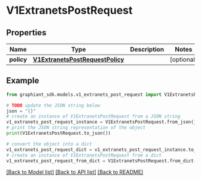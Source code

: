# V1ExtranetsPostRequest


## Properties

Name | Type | Description | Notes
------------ | ------------- | ------------- | -------------
**policy** | [**V1ExtranetsPostRequestPolicy**](V1ExtranetsPostRequestPolicy.md) |  | [optional] 

## Example

```python
from graphiant_sdk.models.v1_extranets_post_request import V1ExtranetsPostRequest

# TODO update the JSON string below
json = "{}"
# create an instance of V1ExtranetsPostRequest from a JSON string
v1_extranets_post_request_instance = V1ExtranetsPostRequest.from_json(json)
# print the JSON string representation of the object
print(V1ExtranetsPostRequest.to_json())

# convert the object into a dict
v1_extranets_post_request_dict = v1_extranets_post_request_instance.to_dict()
# create an instance of V1ExtranetsPostRequest from a dict
v1_extranets_post_request_from_dict = V1ExtranetsPostRequest.from_dict(v1_extranets_post_request_dict)
```
[[Back to Model list]](../README.md#documentation-for-models) [[Back to API list]](../README.md#documentation-for-api-endpoints) [[Back to README]](../README.md)


